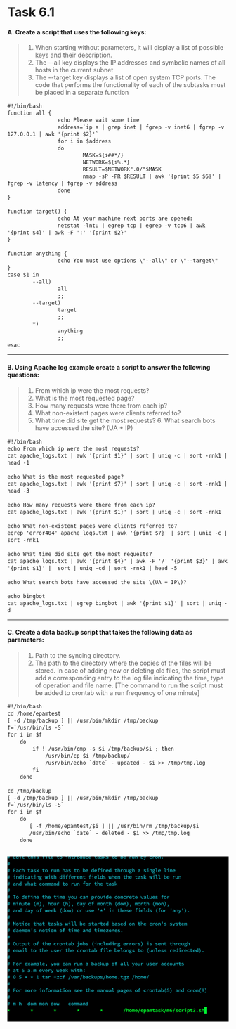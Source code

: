 # Task 6.1

#### A. Create a script that uses the following keys:

> 1. When starting without parameters, it will display a list of possible keys and their description.
> 2. The --all key displays the IP addresses and symbolic names of all hosts in the current subnet
> 3. The --target key displays a list of open system TCP ports.
>    The code that performs the functionality of each of the subtasks must be placed in a separate function

```
#!/bin/bash
function all {  
                echo Please wait some time 
                address=`ip a | grep inet | fgrep -v inet6 | fgrep -v 127.0.0.1 | awk '{print $2}'`
                for i in $address
                do
                        MASK=${i##*/}
                        NETWORK=${i%.*}
                        RESULT=$NETWORK".0/"$MASK
                        nmap -sP -PR $RESULT | awk '{print $5 $6}' | fgrep -v latency | fgrep -v address
                done
}

function target() {
                echo At your machine next ports are opened:
                netstat -lntu | egrep tcp | egrep -v tcp6 | awk '{print $4}' | awk -F ':' '{print $2}'
}

function anything {
                echo You must use options \"--all\" or \"--target\"
}
case $1 in
        --all)  
                all
                ;;
        --target)
                target
                ;;
        *)
                anything
                ;;
esac
```

---



#### B. Using Apache log example create a script to answer the following questions:

> 1. From which ip were the most requests?
> 2. What is the most requested page?
> 3. How many requests were there from each ip?
> 4. What non-existent pages were clients referred to?
> 5. What time did site get the most requests? 6. What search bots have accessed the site? (UA + IP)

```
#!/bin/bash
echo From which ip were the most requests?
cat apache_logs.txt | awk '{print $1}' | sort | uniq -c | sort -rnk1 | head -1

echo What is the most requested page? 
cat apache_logs.txt | awk '{print $7}' | sort | uniq -c | sort -rnk1 | head -3

echo How many requests were there from each ip? 
cat apache_logs.txt | awk '{print $1}' | sort | uniq -c | sort -rnk1

echo What non-existent pages were clients referred to? 
egrep 'error404' apache_logs.txt | awk '{print $7}' | sort | uniq -c | sort -rnk1

echo What time did site get the most requests? 
cat apache_logs.txt | awk '{print $4}' | awk -F '/' '{print $3}' | awk '{print $1}' |  sort | uniq -cd | sort -rnk1 | head -5

echo What search bots have accessed the site \(UA + IP\)?

echo bingbot
cat apache_logs.txt | egrep bingbot | awk '{print $1}' | sort | uniq -d 

```

---



#### C. Create a data backup script that takes the following data as parameters:

> 1. Path to the syncing  directory.
> 2. The path to the directory where the copies of the files will be stored.
> In case of adding new or deleting old files, the script must add a corresponding entry to the log file indicating the time, type of operation and file name. [The command to run the script must be added to crontab with a run frequency of one minute]

```
#!/bin/bash
cd /home/epamtest
[ -d /tmp/backup ] || /usr/bin/mkdir /tmp/backup
f=`/usr/bin/ls -S`
for i in $f 
    do
        if ! /usr/bin/cmp -s $i /tmp/backup/$i ; then
            /usr/bin/cp $i /tmp/backup/
            /usr/bin/echo `date` - updated - $i >> /tmp/tmp.log
        fi
    done

cd /tmp/backup
[ -d /tmp/backup ] || /usr/bin/mkdir /tmp/backup
f=`/usr/bin/ls -S`
for i in $f 
    do
       [ -f /home/epamtest/$i ] || /usr/bin/rm /tmp/backup/$i
       /usr/bin/echo `date` - deleted - $i >> /tmp/tmp.log
    done
    
```

![](ScShot.png)
